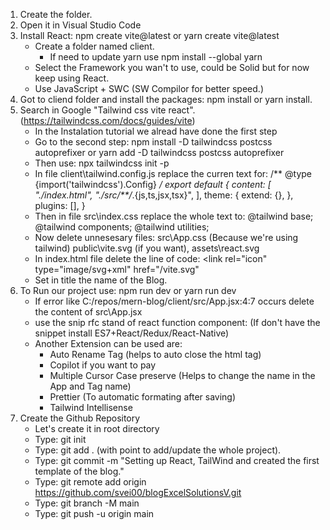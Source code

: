 1. Create the folder.
2. Open it in Visual Studio Code
3. Install React: npm create vite@latest or yarn create vite@latest
   - Create a folder named client.
        * If need to update yarn use npm install --global yarn
   - Select the Framework you wan't to use, could be Solid but for now keep using React.
   - Use JavaScript + SWC (SW Compilor for better speed.)
4. Got to cliend folder and install the packages: npm install or yarn install.
5. Search in Google "Tailwind css vite react". (https://tailwindcss.com/docs/guides/vite)
   - In the Instalation tutorial we alread have done the first step
   - Go to the second step: npm install -D tailwindcss postcss autoprefixer or yarn add -D tailwindcss postcss autoprefixer
   - Then use: npx tailwindcss init -p
   - In file client\tailwind.config.js replace the curren text for:
     /** @type {import('tailwindcss').Config} */
     export default {
          content: [
               "./index.html",
               "./src/**/*.{js,ts,jsx,tsx}",
          ],
     theme: {
          extend: {},
          },
     plugins: [],
     }
   - Then in file src\index.css replace the whole text to:
     @tailwind base;
     @tailwind components;
     @tailwind utilities;
   - Now delete unnesesary files: src\App.css (Because we're using tailwind) public\vite.svg (if you want), assets\react.svg
   - In index.html file delete the line of code: <link rel="icon" type="image/svg+xml" href="/vite.svg"
   - Set in title the name of the Blog.
6. To Run our project use: npm run dev or yarn run dev
   - If error like C:/repos/mern-blog/client/src/App.jsx:4:7 occurs delete the content of src\App.jsx
   - use the snip rfc stand of react function component: (If don't have the snippet install ES7+React/Redux/React-Native)
   - Another Extension can be used are: 
     * Auto Rename Tag (helps to auto close the html tag)
     * Copilot if you want to pay
     * Multiple Cursor Case preserve (Helps to change the name in the App and Tag name)
     * Prettier (To automatic formating after saving)
     * Tailwind Intellisense
7. Create the Github Repository
   - Let's create it in root directory 
   - Type: git init
   - Type: git add . (with point to add/update the whole project).
   - Type: git commit -m "Setting up React, TailWind and created the first template of the blog."
   - Type: git remote add origin https://github.com/svei00/blogExcelSolutionsV.git
   - Type: git branch -M main
   - Type: git push -u origin main